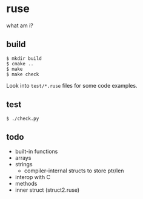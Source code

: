 # ruse

what am i?

## build

```
$ mkdir build
$ cmake ..
$ make
$ make check
```

Look into `test/*.ruse` files for some code examples.

## test

```
$ ./check.py
```

## todo

* built-in functions
* arrays
* strings
  * compiler-internal structs to store ptr/len
* interop with C
* methods
* inner struct (struct2.ruse)
